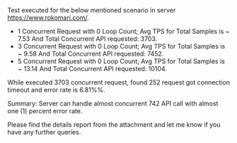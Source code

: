 Test executed for the below mentioned scenario in server https://www.rokomari.com/.
<ul> 
<li>1 Concurrent Request with 0 Loop Count; Avg TPS for Total Samples is ~ 7.53 And Total Concurrent API requested: 3703.</li>
<li>3 Concurrent Request with 0 Loop Count; Avg TPS for Total Samples is ~ 9.58 And Total Concurrent API requested: 7452.</li>
<li>5 Concurrent Request with 0 Loop Count; Avg TPS for Total Samples is ~ 13.14 And Total Concurrent API requested: 10104.</li>
</ul>
While executed 3703 concurrent request, found 252 request got connection timeout and error rate is 6.81%%.

Summary: Server can handle almost concurrent 742 API call with almost one (1) percent error rate.

Please find the details report from the attachment and let me know if you have any further queries.
